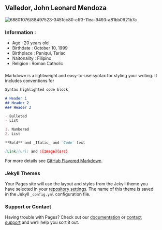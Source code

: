 ## Valledor, John Leonard Mendoza

![68801076/88497523-3451cc80-cff3-11ea-9493-a81bb0621b7a](https://user-images.githubusercontent.com/68801076/88497523-3451cc80-cff3-11ea-9493-a81bb0621b7a.jpg)


<h3>Information : </h3>
<ul>
  <li>Age : 20 years old</li>
  <li>Birthdate : October 10, 1999</li>
  <li>Birthplace : Paniqui, Tarlac</li>
  <li>Naitonality : Filipino</li>
  <li>Religion : Roman Catholic</li>
</ul>

### 

Markdown is a lightweight and easy-to-use syntax for styling your writing. It includes conventions for

```markdown
Syntax highlighted code block

# Header 1
## Header 2
### Header 3

- Bulleted
- List

1. Numbered
2. List

**Bold** and _Italic_ and `Code` text

[Link](url) and ![Image](src)
```

For more details see [GitHub Flavored Markdown](https://guides.github.com/features/mastering-markdown/).

### Jekyll Themes

Your Pages site will use the layout and styles from the Jekyll theme you have selected in your [repository settings](https://github.com/leonardda-vinci/theLeonarddavinci/settings). The name of this theme is saved in the Jekyll `_config.yml` configuration file.

### Support or Contact

Having trouble with Pages? Check out our [documentation](https://help.github.com/categories/github-pages-basics/) or [contact support](https://github.com/contact) and we’ll help you sort it out.
